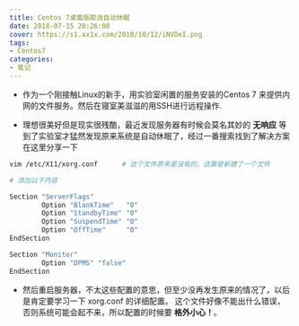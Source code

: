 ```yaml
---
title: Centos 7桌面版取消自动休眠
date: 2018-07-15 20:26:08
cover: https://s1.ax1x.com/2018/10/12/iNVDeI.png
tags:
- Centos7
categories:
- 笔记
---
```


* 作为一个刚接触Linux的新手，用实验室闲置的服务安装的Centos 7 来提供内网的文件服务。然后在寝室美滋滋的用SSH进行远程操作.

* 理想很美好但是现实很残酷，最近发现服务器有时候会莫名其妙的 **无响应** 等到了实验室才猛然发现原来系统是自动休眠了，经过一番搜索找到了解决方案 在这里分享一下

```bash
vim /etc/X11/xorg.conf		# 这个文件原来是没有的，这算是新建了一个文件

# 添加以下内容

Section "ServerFlags"
		Option "BlankTime"   "0"
        Option "StandbyTime" "0"
        Option "SuspendTime" "0"
        Option "OffTime"     "0"
EndSection

Section "Monitor"
        Option "DPMS" "false"
EndSection
```

* 然后重启服务器，不太这些配置的意思，但至少没再发生原来的情况了，以后是肯定要学习一下 xorg.conf 的详细配置。
这个文件好像不能出什么错误，否则系统可能会起不来，所以配置的时候要 **格外小心！**。




